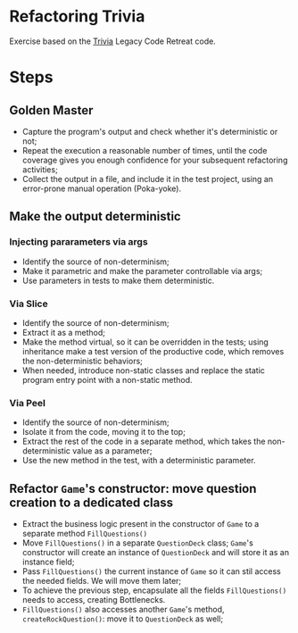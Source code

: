 # Refactoring Trivia

Exercise based on the [Trivia](https://github.com/caradojo/trivia) Legacy Code Retreat code.


# Steps

## Golden Master

* Capture the program's output and check whether it's deterministic or not;
* Repeat the execution a reasonable number of times, until the code coverage gives you enough confidence for your subsequent refactoring activities;
* Collect the output in a file, and include it in the test project, using an error-prone manual operation (Poka-yoke).

## Make the output deterministic

### Injecting pararameters via args
* Identify the source of non-determinism;
* Make it parametric and make the parameter controllable via args;
* Use parameters in tests to make them deterministic.

### Via Slice
* Identify the source of non-determinism;
* Extract it as a method;
* Make the method virtual, so it can be overridden in the tests; using inheritance make a test version of the productive code, which removes the non-deterministic behaviors;
* When needed, introduce non-static classes and replace the static program entry point with a non-static method.

### Via Peel
* Identify the source of non-determinism;
* Isolate it from the code, moving it to the top;
* Extract the rest of the code in a separate method, which takes the non-deterministic value as a parameter;
* Use the new method in the test, with a deterministic parameter.


## Refactor `Game`'s constructor: move question creation to a dedicated class
* Extract the business logic present in the constructor of `Game` to a separate method `FillQuestions()`
* Move `FillQuestions()` in a separate `QuestionDeck` class; `Game`'s constructor will create an instance of `QuestionDeck` and will store it as an instance field;
* Pass `FillQuestions()` the current instance of `Game` so it can stil access the needed fields. We will move them later;
* To achieve the previous step, encapsulate all the fields `FillQuestions()` needs to access, creating Bottlenecks.
* `FillQuestions()` also accesses another `Game`'s method, `createRockQuestion()`: move it to `QuestionDeck` as well;

